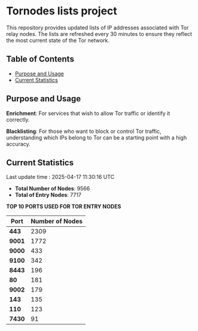 # Tornodes lists project

This repository provides updated lists of IP addresses associated with Tor relay nodes. The lists are refreshed every 30 minutes to ensure they reflect the most current state of the Tor network.

## Table of Contents

- [Purpose and Usage](#purpose-and-usage)
- [Current Statistics](#current-statistics)


## Purpose and Usage

**Enrichment**: For services that wish to allow Tor traffic or identify it correctly.

**Blacklisting**: For those who want to block or control Tor traffic, understanding which IPs belong to Tor can be a starting point with a high accuracy.

## Current Statistics

Last update time : 2025-04-17 11:30:16 UTC

- **Total Number of Nodes**: 9566
- **Total of Entry Nodes**: 7717

**TOP 10 PORTS USED FOR TOR ENTRY NODES**

| **Port** | **Number of Nodes** |
|------|-----------------|
| **443**   | 2309  |
| **9001**   | 1772  |
| **9000**   | 433  |
| **9100**   | 342  |
| **8443**   | 196  |
| **80**   | 181  |
| **9002**   | 179  |
| **143**   | 135  |
| **110**   | 123  |
| **7430**   | 91  |

